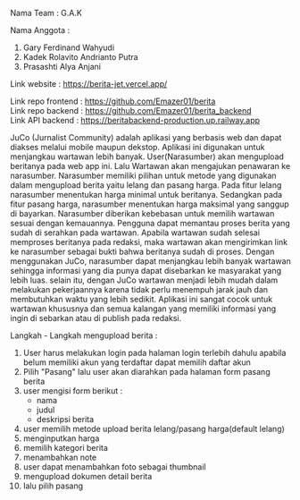 Nama Team	: G.A.K

Nama Anggota : 
1. Gary Ferdinand Wahyudi 
2. Kadek Rolavito Andrianto Putra
3. Prasashti Alya Anjani

Link website : https://berita-jet.vercel.app/

Link repo frontend	: https://github.com/Emazer01/berita \
Link repo backend	: https://github.com/Emazer01/berita_backend \
Link API backend 	: https://beritabackend-production.up.railway.app 


JuCo (Jurnalist Community) adalah aplikasi yang berbasis web dan dapat diakses melalui mobile maupun dekstop. Aplikasi ini digunakan untuk menjangkau wartawan lebih banyak. User(Narasumber) akan mengupload beritanya pada web app ini. Lalu Wartawan akan mengajukan penawaran ke narasumber. Narasumber memiliki pilihan untuk metode yang digunakan dalam mengupload berita yaitu lelang dan pasang harga. Pada fitur lelang narasumber menentukan harga minimal untuk beritanya. Sedangkan pada fitur pasang harga, narasumber menentukan harga maksimal yang sanggup di bayarkan. Narasumber diberikan kebebasan untuk memilih wartawan sesuai dengan kemauannya. Pengguna dapat memantau proses berita yang sudah di serahkan pada wartawan. Apabila wartawan sudah selesai memproses beritanya pada redaksi, maka wartawan akan mengirimkan link ke narasumber sebagai bukti bahwa beritanya sudah di proses. Dengan menggunakan JuCo, narasumber dapat menjangkau lebih banyak wartawan sehingga informasi yang dia punya dapat disebarkan ke masyarakat yang lebih luas. selain itu, dengan JuCo wartawan menjadi lebih mudah dalam melakukan pekerjaannya karena tidak perlu menempuh jarak jauh dan membutuhkan waktu yang lebih sedikit. Aplikasi ini sangat cocok untuk wartawan khususnya dan semua kalangan yang memiliki informasi yang ingin di sebarkan atau di publish pada redaksi. 


Langkah - Langkah mengupload berita : 
1. User harus melakukan login pada halaman login terlebih dahulu apabila belum memiliki akun yang terdaftar dapat memilih daftar akun 
2. Pilih "Pasang" lalu user akan diarahkan pada halaman form pasang berita
3. user mengisi form berikut :
	- nama
	- judul
	- deskripsi berita
4. user memilih metode upload berita lelang/pasang harga(default lelang)
5. menginputkan harga
6. memilih kategori berita
7. menambahkan note 
8. user dapat menambahkan foto sebagai thumbnail 
9. mengupload dokumen detail berita
10. lalu pilih pasang 
